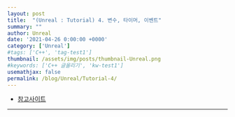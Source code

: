 ```yaml
---
layout: post
title:  "(Unreal : Tutorial) 4. 변수, 타이머, 이벤트"
summary: ""
author: Unreal
date: '2021-04-26 0:00:00 +0000'
category: ['Unreal']
#tags: ['C++', 'tag-test1']
thumbnail: /assets/img/posts/thumbnail-Unreal.png
#keywords: ['C++ 글올리기', 'kw-test1']
usemathjax: false
permalink: /blog/Unreal/Tutorial-4/
---
```


* [참고사이트](https://www.youtube.com/watch?v=rI9auiWitYA&list=PLYQHfkihy4AxmwLN7Tn_958qChILAynw_&index=4)

---

